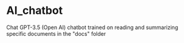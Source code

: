 # AI_chatbot
Chat GPT-3.5 (Open AI) chatbot trained on reading and summarizing specific documents in the "docs" folder
